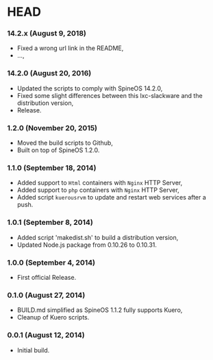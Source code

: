 # HEAD

### 14.2.x (August 9, 2018)

  * Fixed a wrong url link in the README,
  * ...,


### 14.2.0 (August 20, 2016)

  * Updated the scripts to comply with SpineOS 14.2.0,
  * Fixed some slight differences between this lxc-slackware and the distribution version,
  * Release.


### 1.2.0 (November 20, 2015)

  * Moved the build scripts to Github,
  * Built on top of SpineOS 1.2.0.


### 1.1.0 (September 18, 2014)

  * Added support to `Html` containers with `Nginx` HTTP Server,
  * Added support to `php` containers with `Nginx` HTTP Server,
  * Added script `kuerousrvm` to update and restart web services after a push.


### 1.0.1 (September 8, 2014)

  * Added script 'makedist.sh' to build a distribution version,
  * Updated Node.js package from 0.10.26 to 0.10.31.


### 1.0.0 (September 4, 2014)

  * First official Release.


### 0.1.0 (August 27, 2014)

  * BUILD.md simplified as SpineOS 1.1.2 fully supports Kuero,
  * Cleanup of Kuero scripts.


### 0.0.1 (August 12, 2014)

  * Initial build.
